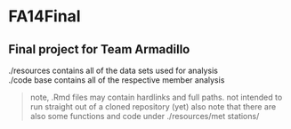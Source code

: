 FA14Final
=========

## Final project for Team Armadillo

./resources contains all of the data sets used for analysis  
./code base contains all of the respective member analysis  
>    note, .Rmd files may contain hardlinks and full paths. not intended to run straight out of a cloned repository (yet)
>    also note that there are also some functions and code under ./resources/met stations/
